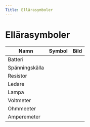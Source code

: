 ```yaml
---
Title: Ellärasymboler
---
```

# Ellärasymboler

| Namn           | Symbol  | Bild |
| -------------- | ------- | ---- |
| Batteri        |         |      |
| Spänningskälla |         |      |
| Resistor       |         |      |
| Ledare         |         |      |
| Lampa          |         |      |
| Voltmeter      |         |      |
| Ohmmeeter      |         |      |
| Amperemeter    |         |      |